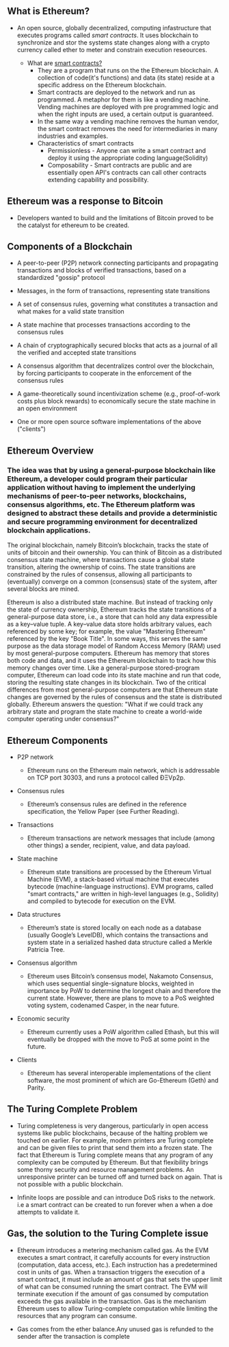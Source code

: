 ## What is Ethereum?

* An open source, globally decentralized, computing infastructure that executes programs called _smart contracts_. It uses blockchain to synchronize and stor the systems state changes along with a crypto currency called ether to meter and constrain execution reseources.

  - What are [smart contracts?](https://ethereum.org/en/developers/docs/smart-contracts/)
      -  They are a program that runs on the the Ethereum blockchain. A collection of code(it's functions) and data (its state) reside at a specific address on the Ethereum blockchain.
      -  Smart contracts are deployed to the network and run as programmed. A metaphor for them is like a vending machine. Vending machines are deployed with pre programmed logic and when the right inputs are used, a certain output is guaranteed.
      -  In the same way a vending machine removes the human vendor, the smart contract removes the need for intermediaries in many industries and examples.
      -  Characteristics of smart contracts
          - Permissionless - Anyone can write a smart contract and deploy it using the appropriate coding language(Solidity)
          - Composability - Smart contracts are public and are essentially open API's contracts can call other contracts extending capability and possibility.

## Ethereum was a response to Bitcoin

* Developers wanted to build and the limitations of Bitcoin proved to be the catalyst for ethereum to be created.

## Components of a Blockchain

* A peer-to-peer (P2P) network connecting participants and propagating transactions and blocks of verified transactions, based on a standardized "gossip" protocol

* Messages, in the form of transactions, representing state transitions

* A set of consensus rules, governing what constitutes a transaction and what makes for a valid state transition

* A state machine that processes transactions according to the consensus rules

* A chain of cryptographically secured blocks that acts as a journal of all the verified and accepted state transitions

* A consensus algorithm that decentralizes control over the blockchain, by forcing participants to cooperate in the enforcement of the consensus rules

* A game-theoretically sound incentivization scheme (e.g., proof-of-work costs plus block rewards) to economically secure the state machine in an open environment

* One or more open source software implementations of the above ("clients")

## Ethereum Overview

### The idea was that by using a general-purpose blockchain like Ethereum, a developer could program their particular application without having to implement the underlying mechanisms of peer-to-peer networks, blockchains, consensus algorithms, etc. The Ethereum platform was designed to abstract these details and provide a deterministic and secure programming environment for decentralized blockchain applications.

The original blockchain, namely Bitcoin’s blockchain, tracks the state of units of bitcoin and their ownership. You can think of Bitcoin as a distributed consensus state machine, where transactions cause a global state transition, altering the ownership of coins. The state transitions are constrained by the rules of consensus, allowing all participants to (eventually) converge on a common (consensus) state of the system, after several blocks are mined.

Ethereum is also a distributed state machine. But instead of tracking only the state of currency ownership, Ethereum tracks the state transitions of a general-purpose data store, i.e., a store that can hold any data expressible as a key–value tuple. A key–value data store holds arbitrary values, each referenced by some key; for example, the value "Mastering Ethereum" referenced by the key "Book Title". In some ways, this serves the same purpose as the data storage model of Random Access Memory (RAM) used by most general-purpose computers. Ethereum has memory that stores both code and data, and it uses the Ethereum blockchain to track how this memory changes over time. Like a general-purpose stored-program computer, Ethereum can load code into its state machine and run that code, storing the resulting state changes in its blockchain. Two of the critical differences from most general-purpose computers are that Ethereum state changes are governed by the rules of consensus and the state is distributed globally. Ethereum answers the question: "What if we could track any arbitrary state and program the state machine to create a world-wide computer operating under consensus?"

## Ethereum Components

* P2P network
  - Ethereum runs on the Ethereum main network, which is addressable on TCP port 30303, and runs a protocol called ÐΞVp2p.

* Consensus rules
  - Ethereum’s consensus rules are defined in the reference specification, the Yellow Paper (see Further Reading).

* Transactions
  - Ethereum transactions are network messages that include (among other things) a sender, recipient, value, and data payload.

* State machine
  - Ethereum state transitions are processed by the Ethereum Virtual Machine (EVM), a stack-based virtual machine that executes bytecode (machine-language instructions). EVM programs, called "smart contracts," are written in high-level languages (e.g., Solidity) and compiled to bytecode for execution on the EVM.

* Data structures
  - Ethereum’s state is stored locally on each node as a database (usually Google’s LevelDB), which contains the transactions and system state in a serialized hashed data structure called a Merkle Patricia Tree.

* Consensus algorithm
  - Ethereum uses Bitcoin’s consensus model, Nakamoto Consensus, which uses sequential single-signature blocks, weighted in importance by PoW to determine the longest chain and therefore the current state. However, there are plans to move to a PoS weighted voting system, codenamed Casper, in the near future.

* Economic security
  - Ethereum currently uses a PoW algorithm called Ethash, but this will eventually be dropped with the move to PoS at some point in the future.

* Clients
  - Ethereum has several interoperable implementations of the client software, the most prominent of which are Go-Ethereum (Geth) and Parity.

## The Turing Complete Problem

* Turing completeness is very dangerous, particularly in open access systems like public blockchains, because of the halting problem we touched on earlier. For example, modern printers are Turing complete and can be given files to print that send them into a frozen state. The fact that Ethereum is Turing complete means that any program of any complexity can be computed by Ethereum. But that flexibility brings some thorny security and resource management problems. An unresponsive printer can be turned off and turned back on again. That is not possible with a public blockchain.

* Infinite loops are possible and can introduce DoS risks to the network. i.e a smart contract can be created to run forever when a when a doe attempts to validate it.

## Gas, the solution to the Turing Complete issue

* Ethereum introduces a metering mechanism called gas. As the EVM executes a smart contract, it carefully accounts for every instruction (computation, data access, etc.). Each instruction has a predetermined cost in units of gas. When a transaction triggers the execution of a smart contract, it must include an amount of gas that sets the upper limit of what can be consumed running the smart contract. The EVM will terminate execution if the amount of gas consumed by computation exceeds the gas available in the transaction. Gas is the mechanism Ethereum uses to allow Turing-complete computation while limiting the resources that any program can consume.
  
* Gas comes from the ether balance.Any unused gas is refunded to the sender after the transaction is complete
